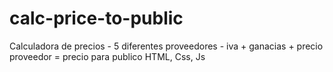 # calc-price-to-public

Calculadora de precios - 5 diferentes proveedores - iva + ganacias + precio proveedor = precio para publico
HTML, Css, Js
